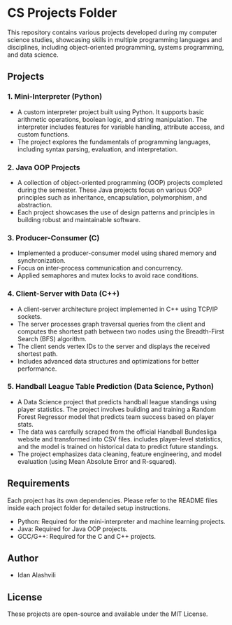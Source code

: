 # CS Projects Folder

This repository contains various projects developed during my computer science studies, showcasing skills in multiple programming languages and disciplines, including object-oriented programming, systems programming, and data science.

## Projects

### 1. **Mini-Interpreter (Python)**
   - A custom interpreter project built using Python. It supports basic arithmetic operations, boolean logic, and string manipulation. The interpreter includes features for variable handling, attribute access, and custom functions.
   - The project explores the fundamentals of programming languages, including syntax parsing, evaluation, and interpretation.

### 2. **Java OOP Projects**
   - A collection of object-oriented programming (OOP) projects completed during the semester. These Java projects focus on various OOP principles such as inheritance, encapsulation, polymorphism, and abstraction.
   - Each project showcases the use of design patterns and principles in building robust and maintainable software.

### 3. **Producer-Consumer (C)**
   - Implemented a producer-consumer model using shared memory and synchronization.
   - Focus on inter-process communication and concurrency.
   - Applied semaphores and mutex locks to avoid race conditions.

### 4. **Client-Server with Data (C++)**
  - A client-server architecture project implemented in C++ using TCP/IP sockets.
  - The server processes graph traversal queries from the client and computes the shortest path between two nodes using the Breadth-First Search (BFS) algorithm.
  - The client sends vertex IDs to the server and displays the received shortest path.  
  - Includes advanced data structures and optimizations for better performance.

### 5. **Handball League Table Prediction (Data Science, Python)**
  - A Data Science project that predicts handball league standings using player statistics. The project involves building and training a Random Forest Regressor model that predicts team success based on player stats.
  - The data was carefully scraped from the official Handball Bundesliga website and transformed into CSV files. includes player-level statistics, and the model is trained on historical data to predict future standings.
  - The project emphasizes data cleaning, feature engineering, and model evaluation (using Mean Absolute Error and R-squared).

## Requirements

Each project has its own dependencies. Please refer to the README files inside each project folder for detailed setup instructions.

- Python: Required for the mini-interpreter and machine learning projects.
- Java: Required for Java OOP projects.
- GCC/G++: Required for the C and C++ projects.

## Author

- Idan Alashvili

## License
These projects are open-source and available under the MIT License.

